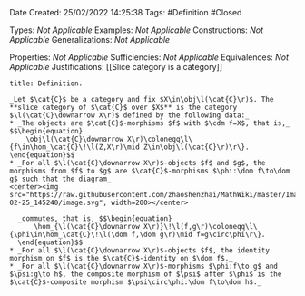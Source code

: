<br />
<br />

Date Created: 25/02/2022 14:25:38
Tags: #Definition #Closed 

Types: _Not Applicable_
Examples: _Not Applicable_
Constructions: _Not Applicable_
Generalizations: _Not Applicable_

Properties: _Not Applicable_
Sufficiencies: _Not Applicable_
Equivalences: _Not Applicable_
Justifications: [[Slice category is a category]]

``` ad-Definition
title: Definition.

_Let $\cat{C}$ be a category and fix $X\in\obj\l(\cat{C}\r)$. The **slice category of $\cat{C}$ over $X$** is the category $\l(\cat{C}\downarrow X\r)$ defined by the following data:_
* _The objects are $\cat{C}$-morphisms $f$ with $\cdm f=X$, that is,_
$$\begin{equation}
    \obj\l(\cat{C}\downarrow X\r)\coloneqq\l\{f\in\hom_\cat{C}\!\l(Z,X\r)\mid Z\in\obj\l(\cat{C}\r)\r\}.
\end{equation}$$
* _For all $\l(\cat{C}\downarrow X\r)$-objects $f$ and $g$, the morphisms from $f$ to $g$ are $\cat{C}$-morphisms $\phi:\dom f\to\dom g$ such that the diagram_
<center><img src="https://raw.githubusercontent.com/zhaoshenzhai/MathWiki/master/Images/2022-02-25_145240/image.svg", width=200></center>

  _commutes, that is,_$$\begin{equation}
      \hom_{\l(\cat{C}\downarrow X\r)}\!\l(f,g\r)\coloneqq\l\{\phi\in\hom_\cat{C}\!\l(\dom f,\dom g\r)\mid f=g\circ\phi\r\}.
  \end{equation}$$
* _For all $\l(\cat{C}\downarrow X\r)$-objects $f$, the identity morphism on $f$ is the $\cat{C}$-identity on $\dom f$._
* _For all $\l(\cat{C}\downarrow X\r)$-morphisms $\phi:f\to g$ and $\psi:g\to h$, the composite morphism of $\psi$ after $\phi$ is the $\cat{C}$-composite morphism $\psi\circ\phi:\dom f\to\dom h$._

```
